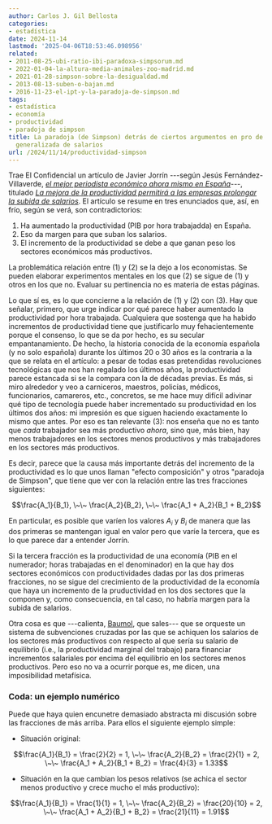 ```yaml
---
author: Carlos J. Gil Bellosta
categories:
- estadística
date: 2024-11-14
lastmod: '2025-04-06T18:53:46.098956'
related:
- 2011-08-25-ubi-ratio-ibi-paradoxa-simpsorum.md
- 2022-01-04-la-altura-media-animales-zoo-madrid.md
- 2021-01-28-simpson-sobre-la-desigualdad.md
- 2013-08-13-suben-o-bajan.md
- 2016-11-23-el-ipt-y-la-paradoja-de-simpson.md
tags:
- estadística
- economía
- productividad
- paradoja de simpson
title: La paradoja (de Simpson) detrás de ciertos argumentos en pro de una subida
  generalizada de salarios
url: /2024/11/14/productividad-simpson
---
```


Trae El Confidencial un artículo de Javier Jorrín ---según Jesús Fernández-Villaverde,
[_el mejor periodista económico ahora mismo en España_](https://blogs.elconfidencial.com/economia/la-mano-visible/2024-07-13/futuro-derecha-espana_3922679/)---, titulado [_La mejora de la productividad permitirá a las empresas prolongar la subida de salarios_](https://www.elconfidencial.com/economia/2024-11-02/mejora-productividad-permitira-seguir-subiendo-salarios_3995494/). El artículo se resume en tres enunciados que, así, en frío, según se verá, son contradictorios:

1. Ha aumentado la productividad (PIB por hora trabajadda) en España.
2. Eso da margen para que suban los salarios.
3. El incremento de la productividad se debe a que ganan peso los sectores económicos más productivos.

La problemática relación entre (1) y (2) se la dejo a los economistas. Se pueden elaborar experimentos mentales en los que (2) se sigue de (1) y otros en los que no. Evaluar su pertinencia no es materia de estas páginas.

Lo que sí es, es lo que concierne a la relación de (1) y (2) con (3). Hay que señalar, primero, que urge indicar por qué parece haber aumentado la productividad por hora trabajada. Cualquiera que sostenga que ha habido incrementos de productividad tiene que justificarlo muy fehacientemente porque el consenso, lo que se da por hecho, es su secular empantanamiento. De hecho, la historia conocida de la economía española (y no solo española) durante los últimos 20 o 30 años es la contraria a la que se relata en el artículo: a pesar de todas esas pretendidas revoluciones tecnológicas que nos han regalado los últimos años, la productividad parece estancada si se la compara con la de décadas previas. Es más, si miro alrededor y veo a carniceros, maestros, policías, médicos, funcionarios, camareros, etc., concretos, se me hace muy difícil adivinar qué tipo de tecnología puede haber incrementado su productividad en los últimos dos años: mi impresión es que siguen haciendo exactamente lo mismo que antes. Por eso es tan relevante (3): nos enseña que no es tanto que _cada_ trabajador sea más productivo _ahora_, sino que, más bien, hay menos trabajadores en los sectores menos productivos y más trabajadores en los sectores más productivos.

Es decir, parece que la causa más importante detrás del incremento de la productividad es lo que unos llaman "efecto composición" y otros "paradoja de Simpson", que tiene que ver con la relación entre las tres fracciones siguientes:

$$\frac{A_1}{B_1},  \~\~ \frac{A_2}{B_2},  \~\~ \frac{A_1 + A_2}{B_1 + B_2}$$

En particular, es posible que varíen los valores $A_i$ y $B_i$ de manera que las dos primeras se mantengan igual en valor pero que varíe la tercera, que es lo que parece dar a entender Jorrín.

Si la tercera fracción es la productividad de una economía (PIB en el numerador; horas trabajadas en el denominador) en la que hay dos sectores económicos con productividades dadas por las dos primeras fracciones, no se sigue del crecimiento de la productividad de la economía que haya un incremento de la pruductividad en los dos sectores que la componen y, como consecuencia, en tal caso, no habría margen para la subida de salarios.

Otra cosa es que ---calienta, [Baumol](https://es.wikipedia.org/wiki/Efecto_salarial_de_Baumol), que sales--- que se orqueste un sistema de subvenciones cruzadas por las que se achiquen los salarios de los sectores más productivos con respecto al que sería su salario de equilibrio (i.e., la productividad marginal del trabajo) para financiar incrementos salariales por encima del equilibrio en los sectores menos productivos. Pero eso no va a ocurrir porque es, me dicen, una imposibilidad metafísica.

### Coda: un ejemplo numérico

Puede que haya quien encunetre demasiado abstracta mi discusión sobre las fracciones de más arriba. Para ellos el siguiente ejemplo simple:

- Situación original:

$$\frac{A_1}{B_1} = \frac{2}{2} = 1, \~\~ \frac{A_2}{B_2} = \frac{2}{1} = 2,  \~\~ \frac{A_1 + A_2}{B_1 + B_2} = \frac{4}{3} = 1.33$$

- Situación en la que cambian los pesos relativos (se achica el sector menos productivo y crece mucho el más productivo):

$$\frac{A_1}{B_1} = \frac{1}{1} = 1, \~\~ \frac{A_2}{B_2} = \frac{20}{10} = 2, \~\~ \frac{A_1 + A_2}{B_1 + B_2} = \frac{21}{11} = 1.91$$